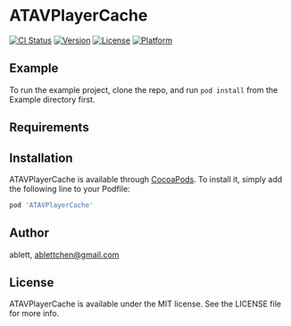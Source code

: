 # ATAVPlayerCache

[![CI Status](https://img.shields.io/travis/ablett/ATAVPlayerCache.svg?style=flat)](https://travis-ci.org/ablett/ATAVPlayerCache)
[![Version](https://img.shields.io/cocoapods/v/ATAVPlayerCache.svg?style=flat)](https://cocoapods.org/pods/ATAVPlayerCache)
[![License](https://img.shields.io/cocoapods/l/ATAVPlayerCache.svg?style=flat)](https://cocoapods.org/pods/ATAVPlayerCache)
[![Platform](https://img.shields.io/cocoapods/p/ATAVPlayerCache.svg?style=flat)](https://cocoapods.org/pods/ATAVPlayerCache)

## Example

To run the example project, clone the repo, and run `pod install` from the Example directory first.

## Requirements

## Installation

ATAVPlayerCache is available through [CocoaPods](https://cocoapods.org). To install
it, simply add the following line to your Podfile:

```ruby
pod 'ATAVPlayerCache'
```

## Author

ablett, ablettchen@gmail.com

## License

ATAVPlayerCache is available under the MIT license. See the LICENSE file for more info.
